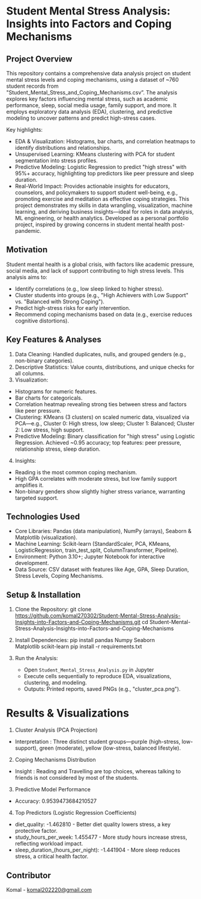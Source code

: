 # Student Mental Stress Analysis: Insights into Factors and Coping Mechanisms

## Project Overview
This repository contains a comprehensive data analysis project on student mental stress levels and coping mechanisms, using a dataset of ~760 student records from "Student_Mental_Stress_and_Coping_Mechanisms.csv”. The analysis explores key factors influencing mental stress, such as academic performance, sleep, social media usage, family support, and more. It employs exploratory data analysis (EDA), clustering, and predictive modeling to uncover patterns and predict high-stress cases.

Key highlights:
- EDA & Visualization: Histograms, bar charts, and correlation heatmaps to identify distributions and relationships.
- Unsupervised Learning: KMeans clustering with PCA for student segmentation into stress profiles.
- Predictive Modeling: Logistic Regression to predict "high stress" with 95%+ accuracy, highlighting top predictors like peer pressure and sleep duration.
- Real-World Impact: Provides actionable insights for educators, counselors, and policymakers to support student well-being, e.g., promoting exercise and meditation as effective coping strategies.
This project demonstrates my skills in data wrangling, visualization, machine learning, and deriving business insights—ideal for roles in data analysis, ML engineering, or health analytics. Developed as a personal portfolio project, inspired by growing concerns in student mental health post-pandemic.

## Motivation
Student mental health is a global crisis, with factors like academic pressure, social media, and lack of support contributing to high stress levels. This analysis aims to:
- Identify correlations (e.g., low sleep linked to higher stress).
- Cluster students into groups (e.g., "High Achievers with Low Support" vs. "Balanced with Strong Coping").
- Predict high-stress risks for early intervention.
- Recommend coping mechanisms based on data (e.g., exercise reduces cognitive distortions).

## Key Features & Analyses
1. Data Cleaning: Handled duplicates, nulls, and grouped genders (e.g., non-binary categories).
2. Descriptive Statistics: Value counts, distributions, and unique checks for all columns.
3. Visualization:
  - Histograms for numeric features.
  - Bar charts for categoricals.
  - Correlation heatmap revealing strong ties between stress and factors like peer pressure.
  - Clustering: KMeans (3 clusters) on scaled numeric data, visualized via PCA—e.g., Cluster 0: High stress, low sleep; Cluster 1: Balanced; Cluster 2: Low stress, high support.
  - Predictive Modeling: Binary classification for "high stress" using Logistic Regression. Achieved ~0.95 accuracy; top features: peer pressure, relationship stress, sleep duration.
4. Insights: 
  - Reading is the most common coping mechanism.
  - High GPA correlates with moderate stress, but low family support amplifies it.
  - Non-binary genders show slightly higher stress variance, warranting targeted support.
 
## Technologies Used
- Core Libraries: Pandas (data manipulation), NumPy (arrays), Seaborn & Matplotlib (visualization).
- Machine Learning: Scikit-learn (StandardScaler, PCA, KMeans, LogisticRegression, train_test_split, ColumnTransformer, Pipeline).
- Environment: Python 3.10+; Jupyter Notebook for interactive development.
- Data Source: CSV dataset with features like Age, GPA, Sleep Duration, Stress Levels, Coping Mechanisms.

## Setup & Installation
1. Clone the Repository: git clone https://github.com/komal270302/Student-Mental-Stress-Analysis-Insights-into-Factors-and-Coping-Mechanisms.git
                         cd Student-Mental-Stress-Analysis-Insights-into-Factors-and-Coping-Mechanisms

2. Install Dependencies: pip install pandas
                                     Numpy
                                     Seaborn      
                                     Matplotlib
                                     scikit-learn
   pip install -r requirements.txt
3. Run the Analysis:
   - Open `Student_Mental_Stress_Analysis.py` in Jupyter
   - Execute cells sequentially to reproduce EDA, visualizations, clustering, and modeling.
   - Outputs: Printed reports, saved PNGs (e.g., "cluster_pca.png").
  
# Results & Visualizations
1. Cluster Analysis (PCA Projection)
- Interpretation : Three distinct student groups—purple (high-stress, low-support), green (moderate), yellow (low-stress, balanced lifestyle).

2. Coping Mechanisms Distribution
- Insight : Reading and Travelling are top choices, whereas talking to friends is not considered by most of the students.

3. Predictive Model Performance
- Accuracy: 0.9539473684210527
                                 

4. Top Predictors (Logistic Regression Coefficients)
- diet_quality: -1.462810 - Better diet quality lowers stress, a key protective factor.
- study_hours_per_week: 1.455477 - More study hours increase stress, reflecting workload impact.
- sleep_duration_(hours_per_night): -1.441904 - More sleep reduces stress, a critical health factor.

## Contributor
Komal - komal202220@gmail.com





